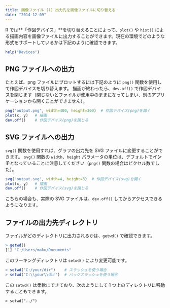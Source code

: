 ```yaml
---
title: 画像ファイル (1) 出力先を画像ファイルに切り替える
date: "2014-12-09"
---
```


R では**「作図デバイス」**を切り替えることによって、`plot()` や `hist()` による描画内容を画像ファイルに出力することができます。現在の環境でどのような形式をサポートしているかは下記のように確認できます。

```r
help("Devices")
```


PNG ファイルへの出力
----

たとえば、png ファイルにプロットするには下記のように `png()` 関数を使用して作図デバイスを切り替えます。
描画が終わったら、`dev.off()` で作図デバイスを閉じます（閉じないとファイルが使用中のままになってしまい、別のアプリケーションから開くことができません）。

```r
png("output.png", width=400, height=300)  # 作図デバイス(png)を開く
plot(x, y)   # 描画
dev.off()    # 作図デバイス(png)を閉じる
```


SVG ファイルへの出力
----

`svg()` 関数を使用すれば、グラフの出力先を SVG ファイルに変更することができます。
`svg()` 関数の `width`、`height` パラメータの単位は、デフォルトで**インチ**となっていることに注意してください（`png()` 関数の場合はピクセル数でした）。

```r
svg("output.svg", width=4, height=3)  # 作図デバイス(svg)を開く
plot(x, y)   # 描画
dev.off()    # 作図デバイス(svg)を閉じる
```

こちらの場合も、実際の SVG ファイルは、`dev.off()` してからアクセスできるようになります。


ファイルの出力先ディレクトリ
----

ファイルがどのディレクトリに出力されるかは、`getwd()` で確認できます。

```r
> getwd()
[1] "C:/Users/maku/Documents"
```

このワーキングディレクトリは `setwd()` により変更可能です。

```r
> setwd("C:/your/dir")    # スラッシュを使う場合
> setwd("C:\\your\\dir")  # バックスラッシュを使う場合
```

この `setwd()` は柔軟にできており、次のようにして 1 つ上のディレクトリに移動することもできます。

```
> setwd("../")
```

